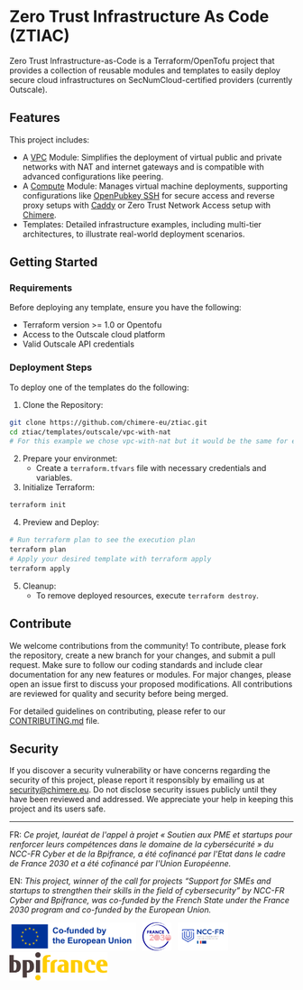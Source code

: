 # Zero Trust Infrastructure As Code (ZTIAC)

Zero Trust Infrastructure-as-Code is a Terraform/OpenTofu project that provides a collection of reusable modules and templates to easily deploy secure cloud infrastructures on SecNumCloud-certified providers (currently Outscale).

## Features

This project includes:

- A [VPC](./modules/outscale/vpc/README.md) Module: Simplifies the deployment of virtual public and private networks with NAT and internet gateways and is compatible with advanced configurations like peering.
- A [Compute](./modules/outscale/compute/README.md) Module: Manages virtual machine deployments, supporting configurations like [OpenPubkey SSH](https://github.com/openpubkey/opkssh) for secure access and reverse proxy setups with [Caddy](https://caddyserver.com) or Zero Trust Network Access setup with [Chimere](https://chimere.eu).
- Templates: Detailed infrastructure examples, including multi-tier architectures, to illustrate real-world deployment scenarios.

## Getting Started
### Requirements
Before deploying any template, ensure you have the following:

- Terraform version >= 1.0 or Opentofu
- Access to the Outscale cloud platform
- Valid Outscale API credentials

### Deployment Steps

To deploy one of the templates do the following:

1. Clone the Repository:
```bash
git clone https://github.com/chimere-eu/ztiac.git
cd ztiac/templates/outscale/vpc-with-nat
# For this example we chose vpc-with-nat but it would be the same for every other template
```
2.  Prepare your environmet:
      - Create a `terraform.tfvars` file with necessary credentials and variables.
3. Initialize Terraform:
```bash
terraform init
```
4. Preview and Deploy:
```bash
# Run terraform plan to see the execution plan
terraform plan
# Apply your desired template with terraform apply
terraform apply
```
5. Cleanup:
     -  To remove deployed resources, execute `terraform destroy`.

## Contribute
We welcome contributions from the community! To contribute, please fork the repository, create a new branch for your changes, and submit a pull request. Make sure to follow our coding standards and include clear documentation for any new features or modules. For major changes, please open an issue first to discuss your proposed modifications. All contributions are reviewed for quality and security before being merged.
  
For detailed guidelines on contributing, please refer to our [CONTRIBUTING.md](CONTRIBUTING.md) file.


## Security 
If you discover a security vulnerability or have concerns regarding the security of this project, please report it responsibly by emailing us at [security@chimere.eu](mailto:security@chimere.eu). Do not disclose security issues publicly until they have been reviewed and addressed. We appreciate your help in keeping this project and its users safe.

___

FR: _Ce projet, lauréat de l'appel à projet « Soutien aux PME et startups pour renforcer leurs compétences dans le domaine de la cybersécurité » du NCC-FR Cyber et de la Bpifrance, a été cofinancé par l'Etat dans le cadre de France 2030 et a été cofinancé par l'Union Européenne._

EN: _This project, winner of the call for projects “Support for SMEs and startups to strengthen their skills in the field of cybersecurity” by NCC-FR Cyber and Bpifrance, was co-funded by the French State under the France 2030 program and co-funded by the European Union._

<p float="left">
<picture>
  <source media="(prefers-color-scheme: dark)" srcset="docs/images/EN_Co-fundedbytheEU_RGB_NEG.png">
  <source media="(prefers-color-scheme: light)" srcset="docs/images/EN_Co-fundedbytheEU_RGB_POS.png">
  <img height="50" alt="Co-funded by the European Union" src="docs/images/EN_Co-fundedbytheEU_RGB_POS.png">
</picture>
&nbsp;
<picture>
  <source media="(prefers-color-scheme: dark)" srcset="docs/images/Logotype-blanc.png">
  <source media="(prefers-color-scheme: light)" srcset="docs/images/Logotype-rouge-bleu.png">
  <img height="50" alt="Co-funded by the European Union" src="docs/images/Logotype-rouge-bleu.png">
</picture>
&nbsp;
<picture>
  <source media="(prefers-color-scheme: dark)" srcset="docs/images/NCC-FR_logo_2-2.PNG">
  <source media="(prefers-color-scheme: light)" srcset="docs/images/NCC-FR_logo_2-2.PNG">
  <img height="50" alt="NCC-FR" src="docs/images/NCC-FR_logo_2-2.PNG">
</picture>
&nbsp;
<picture>
  <source media="(prefers-color-scheme: dark)" srcset="docs/images/Logo_Bpifrance.svg">
  <source media="(prefers-color-scheme: light)" srcset="docs/images/Logo_Bpifrance.svg">
  <img height="50" alt="Bpifrance" src="docs/images/Logo_Bpifrance.svg">
</picture>
</p>
